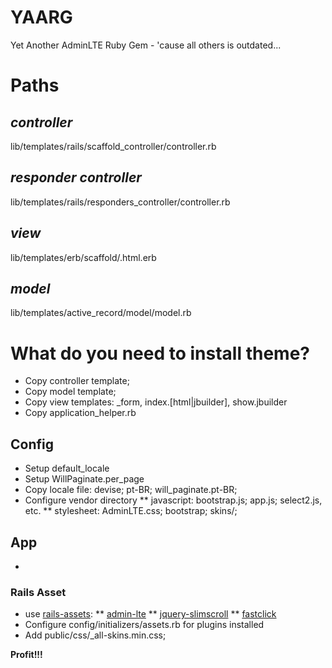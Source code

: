 # YAARG

Yet Another AdminLTE Ruby Gem - 'cause all others is outdated...

# Paths

## _controller_

lib/templates/rails/scaffold_controller/controller.rb

## _responder controller_

lib/templates/rails/responders_controller/controller.rb

## _view_

lib/templates/erb/scaffold/<ACTION>.html.erb

## _model_

lib/templates/active_record/model/model.rb

# What do you need to install theme?

* Copy controller template;
* Copy model template;
* Copy view templates: _form, index.[html|jbuilder], show.jbuilder
* Copy application_helper.rb

## Config

* Setup default_locale
* Setup WillPaginate.per_page
* Copy locale file: devise; pt-BR; will_paginate.pt-BR;
* Configure vendor directory
** javascript: bootstrap.js; app.js; select2.js, etc.
** stylesheet: AdminLTE.css; bootstrap; skins/;

## App

* 

### Rails Asset ###

* use [rails-assets](https://rails-assets.org "Integrate buncler and bower"):
** [admin-lte](https://github.com/almasaeed2010/AdminLTE "AdminLTE -- is a fully responsive admin template")
** [jquery-slimscroll](https://github.com/rochal/jQuery-slimScroll "slimScroll is a small jQuery plugin that transforms any div into a scrollable area with a nice scrollbar")
** [fastclick](https://github.com/ftlabs/fastclick "FastClick is a simple, easy-to-use library for eliminating the 300ms delay between a physical tap and the firing of a click event on mobile browsers.")
* Configure config/initializers/assets.rb for plugins installed
* Add public/css/_all-skins.min.css;

**Profit!!!**
